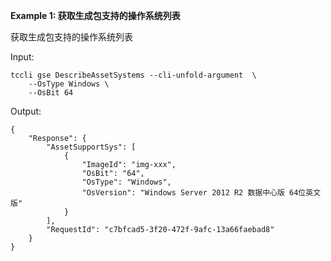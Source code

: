 **Example 1: 获取生成包支持的操作系统列表**

获取生成包支持的操作系统列表

Input: 

```
tccli gse DescribeAssetSystems --cli-unfold-argument  \
    --OsType Windows \
    --OsBit 64
```

Output: 
```
{
    "Response": {
        "AssetSupportSys": [
            {
                "ImageId": "img-xxx",
                "OsBit": "64",
                "OsType": "Windows",
                "OsVersion": "Windows Server 2012 R2 数据中心版 64位英文版"
            }
        ],
        "RequestId": "c7bfcad5-3f20-472f-9afc-13a66faebad8"
    }
}
```

